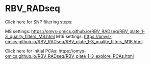 # RBV_RADseq

Click here for SNP filtering steps:

M8 settings: https://omys-omics.github.io/RBV_RADseq/RBV_plate_1-3_quality_filters_M8.html
M16 settings: https://omys-omics.github.io/RBV_RADseq/RBV_plate_1-3_quality_filters_M16.html

Click here for initial PCAs:
https://omys-omics.github.io/RBV_RADseq/RBV_plate_1-3_explore_PCAs.html

